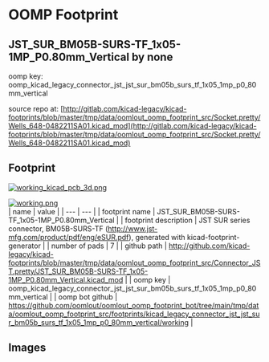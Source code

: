 # OOMP Footprint  
## JST_SUR_BM05B-SURS-TF_1x05-1MP_P0.80mm_Vertical  by none  
  
oomp key: oomp_kicad_legacy_connector_jst_jst_sur_bm05b_surs_tf_1x05_1mp_p0_80mm_vertical  
  
source repo at: [http://gitlab.com/kicad-legacy/kicad-footprints/blob/master/tmp/data/oomlout_oomp_footprint_src/Socket.pretty/Wells_648-0482211SA01.kicad_mod](http://gitlab.com/kicad-legacy/kicad-footprints/blob/master/tmp/data/oomlout_oomp_footprint_src/Socket.pretty/Wells_648-0482211SA01.kicad_mod)  
## Footprint  
  
[![working_kicad_pcb_3d.png](working_kicad_pcb_3d_600.png)](working_kicad_pcb_3d.png)  
  
[![working.png](working_600.png)](working.png)  
| name | value | 
| --- | --- | 
| footprint name | JST_SUR_BM05B-SURS-TF_1x05-1MP_P0.80mm_Vertical | 
| footprint description | JST SUR series connector, BM05B-SURS-TF (http://www.jst-mfg.com/product/pdf/eng/eSUR.pdf), generated with kicad-footprint-generator | 
| number of pads | 7 | 
| github path | http://github.com/kicad-legacy/kicad-footprints/blob/master/tmp/data/oomlout_oomp_footprint_src/Connector_JST.pretty/JST_SUR_BM05B-SURS-TF_1x05-1MP_P0.80mm_Vertical.kicad_mod | 
| oomp key | oomp_kicad_legacy_connector_jst_jst_sur_bm05b_surs_tf_1x05_1mp_p0_80mm_vertical | 
| oomp bot github | https://github.com/oomlout/oomlout_oomp_footprint_bot/tree/main/tmp/data/oomlout_oomp_footprint_src/footprints/kicad_legacy_connector_jst_jst_sur_bm05b_surs_tf_1x05_1mp_p0_80mm_vertical/working | 
## Images  
